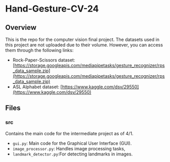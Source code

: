 # Hand-Gesture-CV-24

## Overview
This is the repo for the computer vision final project. The datasets used in this project are not uploaded due to their volume. However, you can access them through the following links:
- Rock-Paper-Scissors dataset: [https://storage.googleapis.com/mediapipetasks/gesture_recognizer/rps_data_sample.zip](https://storage.googleapis.com/mediapipetasks/gesture_recognizer/rps_data_sample.zip)
- ASL Alphabet dataset: [https://www.kaggle.com/dsv/29550](https://www.kaggle.com/dsv/29550)

## Files
### src
Contains the main code for the intermediate project as of 4/1.
- `gui.py`: Main code for the Graphical User Interface (GUI).
- `image_processor.py`: Handles image processing tasks,
- `landmark_detector.py`:For detecting landmarks in images.

